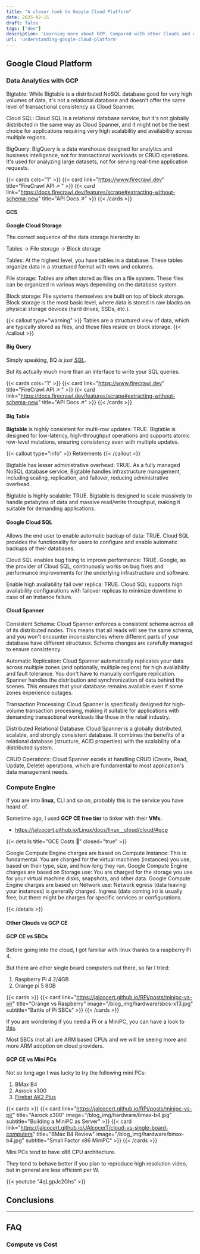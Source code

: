 ```yaml
---
title: "A closer look to Google Cloud Platform"
date: 2025-02-15
draft: false
tags: ["dev"]
description: 'Learning more about GCP. Compared with other Clouds and onprem.'
url: 'understanding-google-cloud-platform'
---
```


## Google Cloud Platform

### Data Analytics with GCP

Bigtable: While Bigtable is a distributed NoSQL database good for very high volumes of data, it's not a relational database and doesn't offer the same level of transactional consistency as Cloud Spanner.

Cloud SQL: Cloud SQL is a relational database service, but it's not globally distributed in the same way as Cloud Spanner, and it might not be the best choice for applications requiring very high scalability and availability across multiple regions.

BigQuery: BigQuery is a data warehouse designed for analytics and business intelligence, not for transactional workloads or CRUD operations. It's used for analyzing large datasets, not for serving real-time application requests.

{{< cards cols="1" >}}
  {{< card link="https://www.firecrawl.dev" title="FireCrawl API ↗ " >}}
  {{< card link="https://docs.firecrawl.dev/features/scrape#extracting-without-schema-new" title="API Docs ↗" >}}
{{< /cards >}}


#### GCS

**Google Cloud Storage**

The correct sequence of the data storage hierarchy is:

Tables -> File storage -> Block storage

Tables:  At the highest level, you have tables in a database. These tables organize data in a structured format with rows and columns.

File storage:  Tables are often stored as files on a file system. These files can be organized in various ways depending on the database system.

Block storage:  File systems themselves are built on top of block storage. Block storage is the most basic level, where data is stored in raw blocks on physical storage devices (hard drives, SSDs, etc.).

{{< callout type="warning" >}}
Tables are a structured view of data, which are typically stored as files, and those files reside on block storage.
{{< /callout >}}

#### Big Query

Simply speaking, BQ *is just [SQL](https://jalcocert.github.io/JAlcocerT/sql-data-analytics/)*.

But its actually much more than an interface to write your SQL queries.


{{< cards cols="1" >}}
  {{< card link="https://www.firecrawl.dev" title="FireCrawl API ↗ " >}}
  {{< card link="https://docs.firecrawl.dev/features/scrape#extracting-without-schema-new" title="API Docs ↗" >}}
{{< /cards >}}


#### Big Table

**Bigtable** is highly consistent for multi-row updates: TRUE. Bigtable is designed for low-latency, high-throughput operations and supports atomic row-level mutations, ensuring consistency even with multiple updates.

{{< callout type="info" >}}
Retirements 
{{< /callout >}}

Bigtable has lesser administrative overhead: TRUE. As a fully managed NoSQL database service, Bigtable handles infrastructure management, including scaling, replication, and failover, reducing administrative overhead.

Bigtable is highly scalable: TRUE. Bigtable is designed to scale massively to handle petabytes of data and massive read/write throughput, making it suitable for demanding applications.

#### Google Cloud SQL

Allows the end user to enable automatic backup of data: TRUE. Cloud SQL provides the functionality for users to configure and enable automatic backups of their databases.

Cloud SQL enables bug fixing to improve performance: TRUE. Google, as the provider of Cloud SQL, continuously works on bug fixes and performance improvements for the underlying infrastructure and software.

Enable high availability fail over replica: TRUE. Cloud SQL supports high availability configurations with failover replicas to minimize downtime in case of an instance failure.


#### Cloud Spanner

Consistent Schema: Cloud Spanner enforces a consistent schema across all of its distributed nodes.  This means that all reads will see the same schema, and you won't encounter inconsistencies where different parts of your database have different structures.  Schema changes are carefully managed to ensure consistency.

Automatic Replication: Cloud Spanner automatically replicates your data across multiple zones (and optionally, multiple regions) for high availability and fault tolerance.  You don't have to manually configure replication.  Spanner handles the distribution and synchronization of data behind the scenes.  This ensures that your database remains available even if some zones experience outages.

Transaction Processing: Cloud Spanner is specifically designed for high-volume transaction processing, making it suitable for applications with demanding transactional workloads like those in the retail industry.

Distributed Relational Database: Cloud Spanner is a globally distributed, scalable, and strongly consistent database. It combines the benefits of a relational database (structure, ACID properties) with the scalability of a distributed system.

CRUD Operations: Cloud Spanner excels at handling CRUD (Create, Read, Update, Delete) operations, which are fundamental to most application's data management needs.

### Compute Engine

If you are into **linux**, CLI and so on, probably this is the service you have heard of.

Sometime ago, I used **GCP CE free tier** to tinker with their **VMs**.

* https://jalcocert.github.io/Linux/docs/linux__cloud/cloud/#gcp




{{< details title="GCE Costs  📌" closed="true" >}}


Google Compute Engine charges are based on Compute Instance: This is fundamental. You are charged for the virtual machines (instances) you use, based on their type, size, and how long they run.
Google Compute Engine charges are based on Storage use: You are charged for the storage you use for your virtual machine disks, snapshots, and other data.
Google Compute Engine charges are based on Network use: Network egress (data leaving your instances) is generally charged. Ingress (data coming in) is usually free, but there might be charges for specific services or configurations.

{{< /details >}}


#### Other Clouds vs GCP CE

#### GCP CE vs SBCs

Before going into the cloud, I got familiar with linux thanks to a raspberry Pi 4.

But there are other single board computers out there, so far I tried:

1. Raspberry Pi 4 2/4GB
2. Orange pi 5 8GB 

{{< cards >}}
  {{< card link="https://jalcocert.github.io/RPi/posts/minipc-vs-pi/" title="Orange vs Raspberry" image="/blog_img/hardware/sbcs-x13.jpg" subtitle="Battle of Pi SBCs" >}}
{{< /cards >}}

If you are wondering if you need a Pi or a MiniPC, you can have a look to [this](https://jalcocert.github.io/RPi/posts/minipc-vs-pi/).

Most SBCs (not all) are ARM based CPUs and we will be seeing more and more ARM adoption on cloud providers.


#### GCP CE vs Mini PCs

Not so long ago I was lucky to try the following mini PCs:

1. BMax B4
2. Asrock x300
3. [Firebat AK2 Plus](https://jalcocert.github.io/JAlcocerT/firebat-ak2-plus-minipc-review/)


{{< cards >}}
  {{< card link="https://jalcocert.github.io/RPi/posts/minipc-vs-pi/" title="Asrock x300" image="/blog_img/hardware/bmax-b4.jpg" subtitle="Building a MiniPC as Server" >}}
  {{< card link="https://jalcocert.github.io/JAlcocerT/cloud-vs-single-board-computers" title="BMax B4 Review" image="/blog_img/hardware/bmax-b4.jpg" subtitle="Small Factor x86 MiniPC" >}}
{{< /cards >}}

Mini PCs tend to have x86 CPU architecture.

They tend to behave better if you plan to reproduce high resolution video, but in general are less efficient per W.

<!-- https://studio.youtube.com/video/4qLgpJc2Ghs/edit -->

{{< youtube "4qLgpJc2Ghs" >}}

## Conclusions



---

## FAQ

### Compute vs Cost

